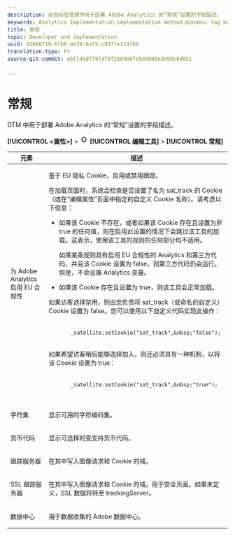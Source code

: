 ```yaml
---
description: 动态标签管理中用于部署 Adobe Analytics 的“常规”设置的字段描述。
keywords: Analytics Implementation;implementation method;dynamic tag management;dtm;general settings;eu compliance;character set;currency code;tracking server;ssl tracking server
title: 常规
topic: Developer and implementation
uuid: 93008719-6fb6-4e39-9a75-c937fe3247b9
translation-type: ht
source-git-commit: ebf149df7974f9f2889b6fe938088eda90c84051

---
```



# 常规

DTM 中用于部署 Adobe Analytics 的“常规”设置的字段描述。

**[!UICONTROL &lt;属性>]** > ![](assets/settings_gear.png) **[!UICONTROL 编辑工具]** > **[!UICONTROL 常规]**

<table id="table_DD8DA303698041D296DD5DB080AF7971"> 
 <thead> 
  <tr> 
   <th colname="col1" class="entry"> 元素 </th> 
   <th colname="col2" class="entry"> 描述 </th> 
  </tr> 
 </thead>
 <tbody> 
  <tr> 
   <td colname="col1"> <p>为 <span class="keyword">Adobe Analytics</span> 启用 EU 合规性  </p> </td> 
   <td colname="col2"> <p> 基于 EU 隐私 Cookie，启用或禁用跟踪。 </p> <p>在加载页面时，系统会检查是否设置了名为 <span class="filepath">sat_track</span> 的 Cookie（或在“<span class="wintitle">编辑属性</span>”页面中指定的自定义 Cookie 名称）。请考虑以下信息： </p> 
    <ul id="ul_42A6D728F0BC4FBABB0069EFB66DCB01"> 
     <li id="li_227CB14326344AA3980F20C7EACF2AD2"> <p> 如果该 Cookie 不存在，或者如果该 Cookie 存在且设置为非 <span class="term">true</span> 的任何值，则在启用此设置的情况下会跳过该工具的加载。这表示，使用该工具的规则的任何部分均不适用。 </p> <p>如果某条规则具有启用 EU 合规性的 Analytics 和第三方代码，并且该 Cookie 设置为 <span class="term">false</span>，则第三方代码仍会运行。但是，不会设置 Analytics 变量。 </p> </li> 
     <li id="li_1E74E02D7E4646ACA86D862A1D3C6679"> 如果该 Cookie 存在且设置为 <span class="term">true</span>，则该工具会正常加载。 </li> 
    </ul> <p>如果访客选择禁用，则由您负责将 <span class="filepath">sat_track</span>（或命名的自定义）Cookie 设置为 <span class="term">false</span>。您可以使用以下自定义代码实现此操作： </p> <p> 
     <code>
       _satellite.setCookie("sat_track",&amp;nbsp;"false"); 
     </code> </p> <p> 如果希望访客稍后能够选择加入，则还必须具有一种机制，以将该 Cookie 设置为 <span class="term">true</span>： </p> <p> 
     <code>
       _satellite.setCookie("sat_track",&amp;nbsp;"true"); 
     </code> </p> </td> 
  </tr> 
  <tr> 
   <td colname="col1"> <p>字符集 </p> </td> 
   <td colname="col2"> <p>显示可用的字符编码集。 </p> </td> 
  </tr> 
  <tr> 
   <td colname="col1"> <p>货币代码 </p> </td> 
   <td colname="col2"> <p>显示可选择的受支持货币代码。 </p> </td> 
  </tr> 
  <tr> 
   <td colname="col1"> <p>跟踪服务器 </p> </td> 
   <td colname="col2"> <p>在其中写入图像请求和 Cookie 的域。 </p> </td> 
  </tr> 
  <tr> 
   <td colname="col1"> <p>SSL 跟踪服务器 </p> </td> 
   <td colname="col2"> <p>在其中写入图像请求和 Cookie 的域。用于安全页面。如果未定义，SSL 数据将转至 <span class="term">trackingServer</span>。 </p> </td> 
  </tr> 
  <tr> 
   <td colname="col1"> <p>数据中心 </p> </td> 
   <td colname="col2"> <p>用于数据收集的 Adobe 数据中心。 </p> </td> 
  </tr> 
 </tbody> 
</table>

